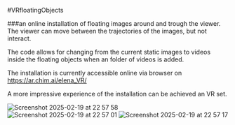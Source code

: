 #VRfloatingObjects

###an online installation of floating images around and trough the viewer. The viewer can move between the trajectories of the images, but not interact. 

The code allows for changing from the current static images to videos inside the floating objects when an folder of videos is added.

The installation is currently accessible online via browser on https://ar.chim.ai/elena_VR/ 

A more impressive experience of the installation can be achieved an VR set. 

![Screenshot 2025-02-19 at 22 57 58](https://github.com/user-attachments/assets/0284ebb4-f7e6-4c23-8777-8ac19fc4189d)
![Screenshot 2025-02-19 at 22 57 01](https://github.com/user-attachments/assets/eeff950e-7893-4c9a-9aa7-f12281fc33b9)
![Screenshot 2025-02-19 at 22 57 17](https://github.com/user-attachments/assets/5d60c1aa-d604-40bb-aadd-19676192f658)
